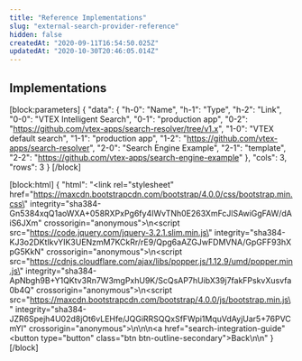 ```yaml
---
title: "Reference Implementations"
slug: "external-search-provider-reference"
hidden: false
createdAt: "2020-09-11T16:54:50.025Z"
updatedAt: "2020-10-30T20:46:05.014Z"
---
```

## Implementations
[block:parameters]
{
  "data": {
    "h-0": "Name",
    "h-1": "Type",
    "h-2": "Link",
    "0-0": "VTEX Intelligent Search",
    "0-1": "production app",
    "0-2": "https://github.com/vtex-apps/search-resolver/tree/v1.x",
    "1-0": "VTEX default search",
    "1-1": "production app",
    "1-2": "https://github.com/vtex-apps/search-resolver",
    "2-0": "Search Engine Example",
    "2-1": "template",
    "2-2": "https://github.com/vtex-apps/search-engine-example"
  },
  "cols": 3,
  "rows": 3
}
[/block]

[block:html]
{
  "html": "<link rel=\"stylesheet\" href=\"https://maxcdn.bootstrapcdn.com/bootstrap/4.0.0/css/bootstrap.min.css\" integrity=\"sha384-Gn5384xqQ1aoWXA+058RXPxPg6fy4IWvTNh0E263XmFcJlSAwiGgFAW/dAiS6JXm\" crossorigin=\"anonymous\">\n<script src=\"https://code.jquery.com/jquery-3.2.1.slim.min.js\" integrity=\"sha384-KJ3o2DKtIkvYIK3UENzmM7KCkRr/rE9/Qpg6aAZGJwFDMVNA/GpGFF93hXpG5KkN\" crossorigin=\"anonymous\"></script>\n<script src=\"https://cdnjs.cloudflare.com/ajax/libs/popper.js/1.12.9/umd/popper.min.js\" integrity=\"sha384-ApNbgh9B+Y1QKtv3Rn7W3mgPxhU9K/ScQsAP7hUibX39j7fakFPskvXusvfa0b4Q\" crossorigin=\"anonymous\"></script>\n<script src=\"https://maxcdn.bootstrapcdn.com/bootstrap/4.0.0/js/bootstrap.min.js\" integrity=\"sha384-JZR6Spejh4U02d8jOt6vLEHfe/JQGiRRSQQxSfFWpi1MquVdAyjUar5+76PVCmYl\" crossorigin=\"anonymous\"></script>\n\n\n<a href=\"search-integration-guide\"<button type=\"button\" class=\"btn btn-outline-secondary\">Back</button></a>\n\n<style></style>"
}
[/block]